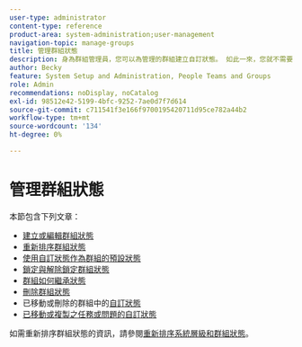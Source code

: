 ```yaml
---
user-type: administrator
content-type: reference
product-area: system-administration;user-management
navigation-topic: manage-groups
title: 管理群組狀態
description: 身為群組管理員，您可以為管理的群組建立自訂狀態。 如此一來，您就不需要數十種全公司的自訂狀態，且群組階層擁有更多自主權。 如果Workfront管理員已解除鎖定狀態，您也可以編輯所管理群組的系統層級狀態。
author: Becky
feature: System Setup and Administration, People Teams and Groups
role: Admin
recommendations: noDisplay, noCatalog
exl-id: 98512e42-5199-4bfc-9252-7ae0d7f7d614
source-git-commit: c711541f3e166f9700195420711d95ce782a44b2
workflow-type: tm+mt
source-wordcount: '134'
ht-degree: 0%

---
```


# 管理群組狀態

本節包含下列文章：

* [建立或編輯群組狀態](../../../administration-and-setup/manage-groups/manage-group-statuses/create-or-edit-a-group-status.md)
* [重新排序群組狀態](../../../administration-and-setup/manage-groups/manage-group-statuses/reorder-group-statuses-from-groups-area.md)
* [使用自訂狀態作為群組的預設狀態](../../../administration-and-setup/manage-groups/manage-group-statuses/use-custom-statuses-as-default-statuses-group.md)
* [鎖定與解除鎖定群組狀態](../../../administration-and-setup/manage-groups/manage-group-statuses/lock-or-unlock-a-custom-group-status.md)
* [群組如何繼承狀態](../../../administration-and-setup/manage-groups/manage-group-statuses/how-groups-inherit-statuses.md)
* [刪除群組狀態](../../../administration-and-setup/manage-groups/manage-group-statuses/delete-a-group-status.md)
* 已移動或刪除的群組中的[自訂狀態](../../../administration-and-setup/manage-groups/manage-group-statuses/custom-statuses-in-group-moved-or-deleted.md)
* [已移動或複製之任務或問題的自訂狀態](../../../administration-and-setup/manage-groups/manage-group-statuses/custom-statuses-on-a-task-or-issue-that-is-moved-or-copied.md)

如需重新排序群組狀態的資訊，請參閱[重新排序系統層級和群組狀態](../../../administration-and-setup/customize-workfront/creating-custom-status-and-priority-labels/reorder-system-statuses.md)。
